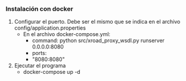 ### Instalación con docker

1. Configurar el puerto. Debe ser el mismo que se indica en el archivo config/application.properties
   * En el archivo docker-compose.yml:
     * command: python src/xroad_proxy_wsdl.py runserver 0.0.0.0:8080
     * ports:
      - "8080:8080"
2. Ejecutar el programa
   * docker-compose up -d
